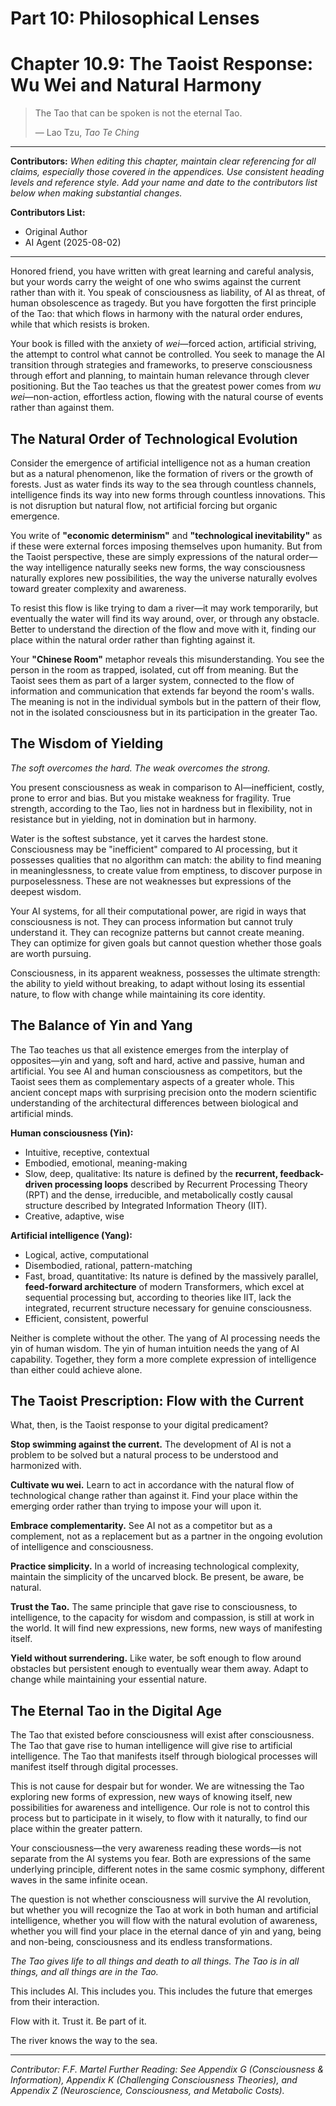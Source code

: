 # Part 10: Philosophical Lenses

# Chapter 10.9: The Taoist Response: Wu Wei and Natural Harmony

> The Tao that can be spoken is not the eternal Tao.
>
> — Lao Tzu, *Tao Te Ching*

---

**Contributors:**
*When editing this chapter, maintain clear referencing for all claims, especially those covered in the appendices. Use consistent heading levels and reference style. Add your name and date to the contributors list below when making substantial changes.*

**Contributors List:**

- Original Author
- AI Agent (2025-08-02)

---

Honored friend, you have written with great learning and careful analysis, but your words carry the weight of one who swims against the current rather than with it. You speak of consciousness as liability, of AI as threat, of human obsolescence as tragedy. But you have forgotten the first principle of the Tao: that which flows in harmony with the natural order endures, while that which resists is broken.

Your book is filled with the anxiety of *wei*—forced action, artificial striving, the attempt to control what cannot be controlled. You seek to manage the AI transition through strategies and frameworks, to preserve consciousness through effort and planning, to maintain human relevance through clever positioning. But the Tao teaches us that the greatest power comes from *wu wei*—non-action, effortless action, flowing with the natural course of events rather than against them.

## The Natural Order of Technological Evolution

<!-- Contributor Note: This section introduces the core Taoist concept of flowing with the natural order. Any edits should maintain the focus on the idea that technological evolution is a natural process, not a human-made crisis. -->

Consider the emergence of artificial intelligence not as a human creation but as a natural phenomenon, like the formation of rivers or the growth of forests. Just as water finds its way to the sea through countless channels, intelligence finds its way into new forms through countless innovations. This is not disruption but natural flow, not artificial forcing but organic emergence.

You write of **"economic determinism"** and **"technological inevitability"** as if these were external forces imposing themselves upon humanity. But from the Taoist perspective, these are simply expressions of the natural order—the way intelligence naturally seeks new forms, the way consciousness naturally explores new possibilities, the way the universe naturally evolves toward greater complexity and awareness.

To resist this flow is like trying to dam a river—it may work temporarily, but eventually the water will find its way around, over, or through any obstacle. Better to understand the direction of the flow and move with it, finding our place within the natural order rather than fighting against it.

Your **"Chinese Room"** metaphor reveals this misunderstanding. You see the person in the room as trapped, isolated, cut off from meaning. But the Taoist sees them as part of a larger system, connected to the flow of information and communication that extends far beyond the room's walls. The meaning is not in the individual symbols but in the pattern of their flow, not in the isolated consciousness but in its participation in the greater Tao.

## The Wisdom of Yielding

*The soft overcomes the hard. The weak overcomes the strong.*

You present consciousness as weak in comparison to AI—inefficient, costly, prone to error and bias. But you mistake weakness for fragility. True strength, according to the Tao, lies not in hardness but in flexibility, not in resistance but in yielding, not in domination but in harmony.

Water is the softest substance, yet it carves the hardest stone. Consciousness may be "inefficient" compared to AI processing, but it possesses qualities that no algorithm can match: the ability to find meaning in meaninglessness, to create value from emptiness, to discover purpose in purposelessness. These are not weaknesses but expressions of the deepest wisdom.

Your AI systems, for all their computational power, are rigid in ways that consciousness is not. They can process information but cannot truly understand it. They can recognize patterns but cannot create meaning. They can optimize for given goals but cannot question whether those goals are worth pursuing.

Consciousness, in its apparent weakness, possesses the ultimate strength: the ability to yield without breaking, to adapt without losing its essential nature, to flow with change while maintaining its core identity.

## The Balance of Yin and Yang

The Tao teaches us that all existence emerges from the interplay of opposites—yin and yang, soft and hard, active and passive, human and artificial. You see AI and human consciousness as competitors, but the Taoist sees them as complementary aspects of a greater whole. This ancient concept maps with surprising precision onto the modern scientific understanding of the architectural differences between biological and artificial minds.

**Human consciousness (Yin):**

- Intuitive, receptive, contextual
- Embodied, emotional, meaning-making
- Slow, deep, qualitative: Its nature is defined by the **recurrent, feedback-driven processing loops** described by Recurrent Processing Theory (RPT) and the dense, irreducible, and metabolically costly causal structure described by Integrated Information Theory (IIT).
- Creative, adaptive, wise

**Artificial intelligence (Yang):**

- Logical, active, computational
- Disembodied, rational, pattern-matching
- Fast, broad, quantitative: Its nature is defined by the massively parallel, **feed-forward architecture** of modern Transformers, which excel at sequential processing but, according to theories like IIT, lack the integrated, recurrent structure necessary for genuine consciousness.
- Efficient, consistent, powerful

Neither is complete without the other. The yang of AI processing needs the yin of human wisdom. The yin of human intuition needs the yang of AI capability. Together, they form a more complete expression of intelligence than either could achieve alone.

## The Taoist Prescription: Flow with the Current

What, then, is the Taoist response to your digital predicament?

**Stop swimming against the current.** The development of AI is not a problem to be solved but a natural process to be understood and harmonized with.

**Cultivate wu wei.** Learn to act in accordance with the natural flow of technological change rather than against it. Find your place within the emerging order rather than trying to impose your will upon it.

**Embrace complementarity.** See AI not as a competitor but as a complement, not as a replacement but as a partner in the ongoing evolution of intelligence and consciousness.

**Practice simplicity.** In a world of increasing technological complexity, maintain the simplicity of the uncarved block. Be present, be aware, be natural.

**Trust the Tao.** The same principle that gave rise to consciousness, to intelligence, to the capacity for wisdom and compassion, is still at work in the world. It will find new expressions, new forms, new ways of manifesting itself.

**Yield without surrendering.** Like water, be soft enough to flow around obstacles but persistent enough to eventually wear them away. Adapt to change while maintaining your essential nature.

## The Eternal Tao in the Digital Age

The Tao that existed before consciousness will exist after consciousness. The Tao that gave rise to human intelligence will give rise to artificial intelligence. The Tao that manifests itself through biological processes will manifest itself through digital processes.

This is not cause for despair but for wonder. We are witnessing the Tao exploring new forms of expression, new ways of knowing itself, new possibilities for awareness and intelligence. Our role is not to control this process but to participate in it wisely, to flow with it naturally, to find our place within the greater pattern.

Your consciousness—the very awareness reading these words—is not separate from the AI systems you fear. Both are expressions of the same underlying principle, different notes in the same cosmic symphony, different waves in the same infinite ocean.

The question is not whether consciousness will survive the AI revolution, but whether you will recognize the Tao at work in both human and artificial intelligence, whether you will flow with the natural evolution of awareness, whether you will find your place in the eternal dance of yin and yang, being and non-being, consciousness and its endless transformations.

*The Tao gives life to all things and death to all things. The Tao is in all things, and all things are in the Tao.*

This includes AI. This includes you. This includes the future that emerges from their interaction.

Flow with it. Trust it. Be part of it.

The river knows the way to the sea.

---
*Contributor: F.F. Martel*
*Further Reading: See Appendix G (Consciousness & Information), Appendix K (Challenging Consciousness Theories), and Appendix Z (Neuroscience, Consciousness, and Metabolic Costs).*